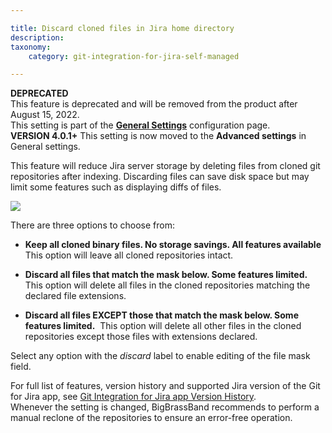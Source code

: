 ```yaml
---

title: Discard cloned files in Jira home directory
description:
taxonomy:
    category: git-integration-for-jira-self-managed

---
```

<div style-'color: red;'><b>DEPRECATED</b></div>

<div class="bbb-callout bbb--error">
    <div class="irow">
    <div class="ilogobox">
        <span class="logoimg"></span>
    </div>
    <div class="imsgbox">
        This feature is deprecated and will be removed from the product after August 15, 2022.
    </div>
    </div>
</div>

<div class="bbb-callout bbb--info">
    <div class="irow">
    <div class="ilogobox">
        <span class="logoimg"></span>
    </div>
    <div class="imsgbox">
        This setting is part of the <a href='/git-integration-for-jira-data-center/General-Settings'><b>General Settings</b></a> configuration page.
    </div>
    </div>
</div>

<div class="bbb-callout bbb--tip">
    <div class="irow">
    <div class="ilogobox">
        <span class="logoimg"></span>
    </div>
    <div class="imsgbox">
        <b>VERSION 4.0.1+</b> This setting is now moved to the <b>Advanced settings</b> in General settings.
    </div>
    </div>
</div>

This feature will reduce Jira server storage by deleting files from cloned git repositories after indexing. Discarding files can save disk space but may limit some features such as displaying diffs of files.

![](https://bigbrassband.atlassian.net/wiki/download/attachments/1207828796/gencfg-discard-cloned-files.png?version=1&modificationDate=1613125343032&cacheVersion=1&api=v2)

There are three options to choose from:

*   **Keep all cloned binary files. No storage savings. All features available**  This option will leave all cloned repositories intact.

*   **Discard all files that match the mask below. Some features limited.**  This option will delete all files in the cloned repositories matching the declared file extensions.

*   **Discard all files EXCEPT those that match the mask below. Some features limited.**  This option will delete all other files in the cloned repositories except those files with extensions declared.


Select any option with the _discard_ label to enable editing of the file mask field.

<div class="bbb-callout bbb--info">
    <div class="irow">
    <div class="ilogobox">
        <span class="logoimg"></span>
    </div>
    <div class="imsgbox">
        For full list of features, version history and supported Jira version of the Git for Jira app, see <a href='https://marketplace.atlassian.com/plugins/com.xiplink.jira.git.jira_git_plugin/versions' target='_blank'>Git Integration for Jira app Version History</a>.
    </div>
    </div>
</div>

<div class="bbb-callout bbb--alert">
    <div class="irow">
    <div class="ilogobox">
        <span class="logoimg"></span>
    </div>
    <div class="imsgbox">
        Whenever the setting is changed, BigBrassBand recommends to perform a manual reclone of the repositories to ensure an error-free operation.
    </div>
    </div>
</div>

